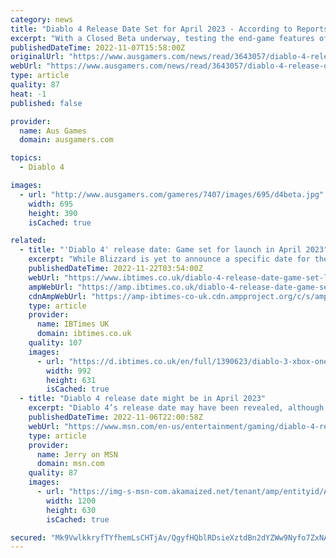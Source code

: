```yaml
---
category: news
title: "Diablo 4 Release Date Set for April 2023 - According to Reports"
excerpt: "With a Closed Beta underway, testing the end-game features of Diablo 4, and a planned \"first-half of 2023\" release window currently - it's safe to assume that Blizzard's highly anticipated a ..."
publishedDateTime: 2022-11-07T15:58:00Z
originalUrl: "https://www.ausgamers.com/news/read/3643057/diablo-4-release-date-april-2023-report"
webUrl: "https://www.ausgamers.com/news/read/3643057/diablo-4-release-date-april-2023-report"
type: article
quality: 87
heat: -1
published: false

provider:
  name: Aus Games
  domain: ausgamers.com

topics:
  - Diablo 4

images:
  - url: "http://www.ausgamers.com/gameres/7407/images/695/d4beta.jpg"
    width: 695
    height: 390
    isCached: true

related:
  - title: "'Diablo 4' release date: Game set for launch in April 2023"
    excerpt: "While Blizzard is yet to announce a specific date for the title's launch, numerous reports are now saying that there is now a \"Diablo 4\" release month."
    publishedDateTime: 2022-11-22T03:54:00Z
    webUrl: "https://www.ibtimes.co.uk/diablo-4-release-date-game-set-launch-april-2023-1709120"
    ampWebUrl: "https://amp.ibtimes.co.uk/diablo-4-release-date-game-set-launch-april-2023-1709120"
    cdnAmpWebUrl: "https://amp-ibtimes-co-uk.cdn.ampproject.org/c/s/amp.ibtimes.co.uk/diablo-4-release-date-game-set-launch-april-2023-1709120"
    type: article
    provider:
      name: IBTimes UK
      domain: ibtimes.co.uk
    quality: 107
    images:
      - url: "https://d.ibtimes.co.uk/en/full/1390623/diablo-3-xbox-one.jpg"
        width: 992
        height: 631
        isCached: true
  - title: "Diablo 4 release date might be in April 2023"
    excerpt: "Diablo 4’s release date may have been revealed, although not officially, to be in April 2023. Just as a disclaimer, Blizzard, as of the writing of this article, has not revealed the true release date ..."
    publishedDateTime: 2022-11-06T22:00:58Z
    webUrl: "https://www.msn.com/en-us/entertainment/gaming/diablo-4-release-date-might-be-in-april-2023/ar-AA13Ol4O"
    type: article
    provider:
      name: Jerry on MSN
      domain: msn.com
    quality: 87
    images:
      - url: "https://img-s-msn-com.akamaized.net/tenant/amp/entityid/AA13OGpu.img?h=630&w=1200&m=6&q=60&o=t&l=f&f=jpg&x=579&y=200"
        width: 1200
        height: 630
        isCached: true

secured: "Mk9VwlkkryfTYfhemLsCHTjAv/QgyfHQblRDsieXztdBn2dYZWw9Nyfo7ZxNA2bYBMf0tEf7ksrWFPyXUOlmR5EWGEpPLT2M4Pb2Wk0vVq1HaoHmPg1sGUENW/ht91hrT0JiaknbGk64zOmWLW9r+ntAylPeqwHAZY1cn/7/WV5OPAXvc74AvLO9/rEe2txz6Ogimfvs7v8gx6MprFP/T5FmQ/0P3jfdrgre2alfXDSd69mgdDXQV5jkO4P4gJRbzr7afKZ6xR0/bk5LSHYWmGUO1l0kxsniCsO/XTi77TIhOEAaiRztyPSkvPnT+wi8gHeXwqxcPATVSl3m/vdGoNTZLj7r2V+W9mvtW7SviyY=;vYMBLq0NQjeGEuqgGv0NKA=="
---
```


